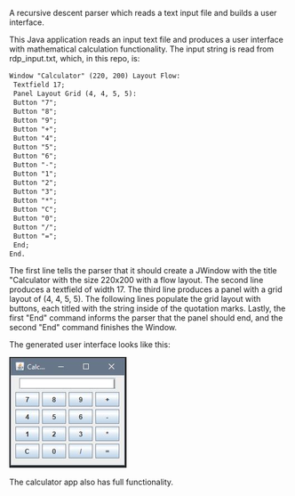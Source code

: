 A recursive descent parser which reads a text input file and builds a user interface. 

This Java application reads an input text file and produces a user interface with mathematical calculation functionality. The input string is read from rdp_input.txt, which, in this repo, is:

```
Window "Calculator" (220, 200) Layout Flow:
 Textfield 17;
 Panel Layout Grid (4, 4, 5, 5):
 Button "7";
 Button "8";
 Button "9";
 Button "+";
 Button "4";
 Button "5";
 Button "6";
 Button "-";
 Button "1";
 Button "2";
 Button "3";
 Button "*";
 Button "C";
 Button "0";
 Button "/";
 Button "=";
 End;
End.
```

The first line tells the parser that it should create a JWindow with the title "Calculator with the size 220x200 with a flow layout. The second line produces a textfield of width 17. The third line produces a panel with a grid layout of (4, 4, 5, 5). The following lines populate the grid layout with buttons, each titled with the string inside of the quotation marks. Lastly, the first "End" command informs the parser that the panel should end, and the second "End" command finishes the Window.

The generated user interface looks like this: 

![alt text](https://github.com/holjeffcomb/recursive-descent-parser/blob/main/images/output.JPG?raw=true)

The calculator app also has full functionality.
